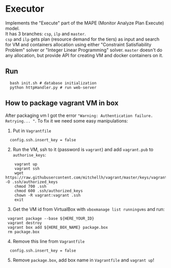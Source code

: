 # Executor

Implements the "Execute" part of the MAPE (Monitor Analyze Plan Execute) model.\
It has 3 branches: `csp`, `ilp` and `master`. \
`csp` and `ilp` gets plan (resource demand for the tiers) as input and search for VM and containers allocation using either "Constraint Satisfiability Problem" solver or "Integer Linear Programming" solver.
`master` doesn't do any allocation, but provide API for creating VM and docker containers on it.

## Run
```
  bash init.sh # database initialization
  python httpHandler.py # run web-server
```

## How to package vagrant VM in box
After packaging vm I got the error `"Warning: Authentication failure. Retrying... "`. To fix it we need some easy manipulations:
1. Put in `Vagrantfile`
```
  config.ssh.insert_key = false
```
2. Run the VM, ssh to it (password is `vagrant`) and add `vagrant.pub` to `authorise_keys`:
```
    vagrant up
    vagrant ssh
    wget https://raw.githubusercontent.com/mitchellh/vagrant/master/keys/vagrant.pub -O .ssh/authorized_keys
    chmod 700 .ssh
    chmod 600 .ssh/authorized_keys
    chown -R vagrant:vagrant .ssh
    exit
```
3. Get the VM id from VirtualBox with `vboxmanage list runningvms` and run:
```
 vagrant package --base ${HERE_YOUR_ID}
 vagrant destroy
 vagrant box add ${HERE_BOX_NAME} package.box
 rm package.box
```
4. Remove this line from `Vagrantfile`
```
  config.ssh.insert_key = false
```
5. Remove `package.box`, add box name in `Vagrantfile` and `vagrant up`!
